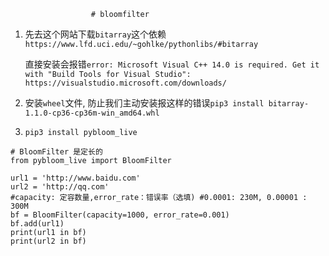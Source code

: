                       # bloomfilter

1. 先去这个网站下载`bitarray`这个依赖 `https://www.lfd.uci.edu/~gohlke/pythonlibs/#bitarray`

   直接安装会报错`error: Microsoft Visual C++ 14.0 is required. Get it with "Build Tools for Visual Studio": https://visualstudio.microsoft.com/downloads/`

2. 安装`wheel`文件, 防止我们主动安装报这样的错误`pip3 install bitarray-1.1.0-cp36-cp36m-win_amd64.whl`

3. `pip3 install pybloom_live`



```
# BloomFilter 是定长的
from pybloom_live import BloomFilter

url1 = 'http://www.baidu.com'
url2 = 'http://qq.com'
#capacity: 定容数量,error_rate：错误率（选填) #0.0001: 230M, 0.00001 : 300M
bf = BloomFilter(capacity=1000, error_rate=0.001)
bf.add(url1)
print(url1 in bf)
print(url2 in bf)
```





